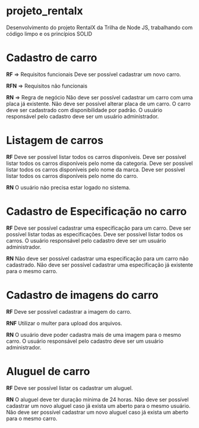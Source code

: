 # projeto_rentalx
Desenvolvimento do projeto RentalX da Trilha de Node JS, trabalhando com código limpo e os princípios SOLID

# Cadastro de carro

**RF** => Requisitos funcionais
Deve ser possível cadastrar um novo carro.

**RFN** => Requisitos não funcionais

**RN** => Regra de negócio
Não deve ser possível cadastrar um carro com uma placa já existente.
Não deve ser possível alterar placa de um carro.
O carro deve ser cadastrado com disponibilidade por padrão.
O usuário responsável pelo cadastro deve ser um usuário administrador.

# Listagem de carros

**RF**
Deve ser possível listar todos os carros disponíveis.
Deve ser possível listar todos os carros disponíveis pelo nome da categoria.
Deve ser possível listar todos os carros disponíveis pelo nome da marca.
Deve ser possível listar todos os carros disponíveis pelo nome do carro.

**RN**
O usuário náo precisa estar logado no sistema.

# Cadastro de Especificação no carro

**RF**
Deve ser possível cadastrar uma especificação para um carro.
Deve ser possível listar todas as especificações.
Deve ser possível listar todos os carros.
O usuário responsável pelo cadastro deve ser um usuário administrador.

**RN**
Não deve ser possível cadastrar uma especificação para um carro não cadastrado.
Não deve ser possível cadastrar uma especificação já existente para o mesmo carro.

# Cadastro de imagens do carro

**RF**
Deve ser possível cadastrar a imagem do carro.

**RNF**
Utilizar o multer para upload dos arquivos.

**RN**
O usuário deve poder cadastra mais de uma imagem para o mesmo carro.
O usuário responsável pelo cadastro deve ser um usuário administrador.

# Aluguel de carro

**RF**
Deve ser possível listar os cadastrar um aluguel.

**RN**
O aluguel deve ter duração mínima de 24 horas.
Não deve ser possível cadastrar um novo aluguel caso já exista um aberto para o mesmo usuário.
Não deve ser possível cadastrar um novo aluguel caso já exista um aberto para o mesmo carro.



